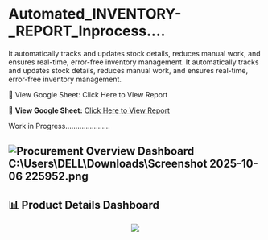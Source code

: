 # Automated_INVENTORY-_REPORT_Inprocess....
It automatically tracks and updates stock details, reduces manual work, and ensures real-time, error-free inventory management.
It automatically tracks and updates stock details, reduces manual work, and ensures real-time, error-free inventory management.

🔗 View Google Sheet: Click Here to View Report

🔗 **View Google Sheet:** [Click Here to View Report](https://docs.google.com/spreadsheets/d/1JF_XbmLLUzwst0p4y8Hlh1pRccMJANh7mV188s4NVPM/edit?usp=sharing)

Work in Progress......................

![Procurement Overview Dashboard](https://github.com/Ashu-Data-Analytix/Ashu-Data-Analytix/blob/main/94c9afc9-d412-400b-a511-bb3549cfad07.png)
C:\Users\DELL\Downloads\Screenshot 2025-10-06 225952.png
--------
<h2>📊 Product Details Dashboard</h2>
<p align="center">
  <img src="https://github.com/yourusername/yourrepo/blob/main/images/C:\Users\DELL\Downloads\Screenshot 2025-10-06 225952.png">
</p>

